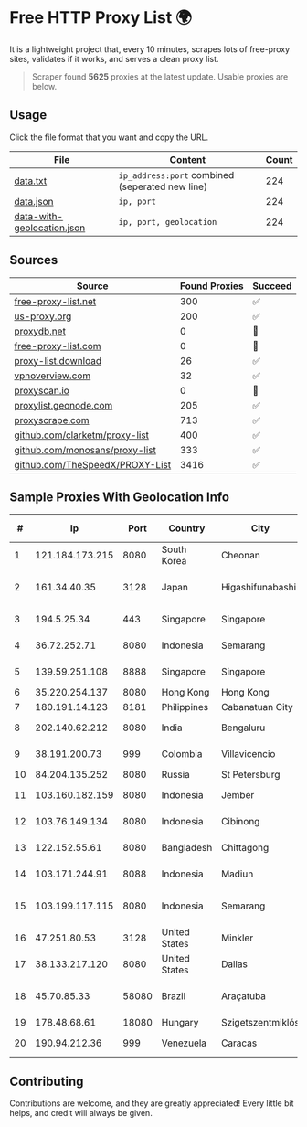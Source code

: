 
# Free HTTP Proxy List 🌍

It is a lightweight project that, every 10 minutes, scrapes lots of free-proxy sites, validates if it works, and serves a clean proxy list.


> Scraper found **5625** proxies at the latest update. Usable proxies are below.

## Usage

Click the file format that you want and copy the URL.


|File|Content|Count|
|----|-------|-----|
|[data.txt](https://raw.githubusercontent.com/themiralay/Proxy-List-World/master/data.txt)|`ip_address:port` combined (seperated new line)|224|
|[data.json](https://raw.githubusercontent.com/themiralay/Proxy-List-World/master/data.json)|`ip, port`|224|
|[data-with-geolocation.json](https://raw.githubusercontent.com/themiralay/Proxy-List-World/master/data-with-geolocation.json)|`ip, port, geolocation`|224|

## Sources

|Source|Found Proxies|Succeed|
|------|-------------|-------|
|[free-proxy-list.net](https://free-proxy-list.net)|300|✅|
|[us-proxy.org](https://www.us-proxy.org)|200|✅|
|[proxydb.net](http://proxydb.net)|0|🚫|
|[free-proxy-list.com](https://free-proxy-list.com/?page=&port=&type%5B%5D=http&type%5B%5D=https&up_time=0&search=Search)|0|🚫|
|[proxy-list.download](https://www.proxy-list.download/HTTP)|26|✅|
|[vpnoverview.com](https://vpnoverview.com/privacy/anonymous-browsing/free-proxy-servers)|32|✅|
|[proxyscan.io](https://www.proxyscan.io)|0|🚫|
|[proxylist.geonode.com](https://proxylist.geonode.com/api/proxy-list?limit=300&page=1&sort_by=lastChecked&sort_type=desc&protocols=http,https)|205|✅|
|[proxyscrape.com](https://api.proxyscrape.com/v2/?request=displayproxies&protocol=http&timeout=10000&country=all&ssl=all&anonymity=all)|713|✅|
|[github.com/clarketm/proxy-list](https://raw.githubusercontent.com/clarketm/proxy-list/master/proxy-list-raw.txt)|400|✅|
|[github.com/monosans/proxy-list](https://raw.githubusercontent.com/monosans/proxy-list/main/proxies/http.txt)|333|✅|
|[github.com/TheSpeedX/PROXY-List](https://raw.githubusercontent.com/TheSpeedX/PROXY-List/master/http.txt)|3416|✅|


## Sample Proxies With Geolocation Info

|#|Ip|Port|Country|City|Internet Service Provider|
|-|--|----|-------|----|-------------------------|
|1|121.184.173.215|8080|South Korea|Cheonan|Korea Telecom|
|2|161.34.40.35|3128|Japan|Higashifunabashi|NTT PC Communications, Inc.|
|3|194.5.25.34|443|Singapore|Singapore|Mod Mission Critical LLC|
|4|36.72.252.71|8080|Indonesia|Semarang|PT. TELKOM INDONESIA|
|5|139.59.251.108|8888|Singapore|Singapore|DigitalOcean, LLC|
|6|35.220.254.137|8080|Hong Kong|Hong Kong|Google LLC|
|7|180.191.14.123|8181|Philippines|Cabanatuan City|Globe Telecom|
|8|202.140.62.212|8080|India|Bengaluru|Karuturi Telecom Pvt Ltd|
|9|38.191.200.73|999|Colombia|Villavicencio|Cogent Communications|
|10|84.204.135.252|8080|Russia|St Petersburg|PJSC MegaFon|
|11|103.160.182.159|8080|Indonesia|Jember|PT Internusa Duta Makmur|
|12|103.76.149.134|8080|Indonesia|Cibinong|PT. Java Digital Nusantara|
|13|122.152.55.61|8080|Bangladesh|Chittagong|Innovative Online Ltd|
|14|103.171.244.91|8088|Indonesia|Madiun|PT Data Arta Sedaya|
|15|103.199.117.115|8080|Indonesia|Semarang|PT Hepra Teknologi Indonesia|
|16|47.251.80.53|3128|United States|Minkler|Alibaba Cloud LLC|
|17|38.133.217.120|8080|United States|Dallas|ContentKeeper Technologies|
|18|45.70.85.33|58080|Brazil|Araçatuba|B.B.S COMUNICAÇÕES LTDA ME|
|19|178.48.68.61|18080|Hungary|Szigetszentmiklós|UPC|
|20|190.94.212.36|999|Venezuela|Caracas|IFX Networks Venezuela C.A.|



## Contributing

Contributions are welcome, and they are greatly appreciated! Every
little bit helps, and credit will always be given.

